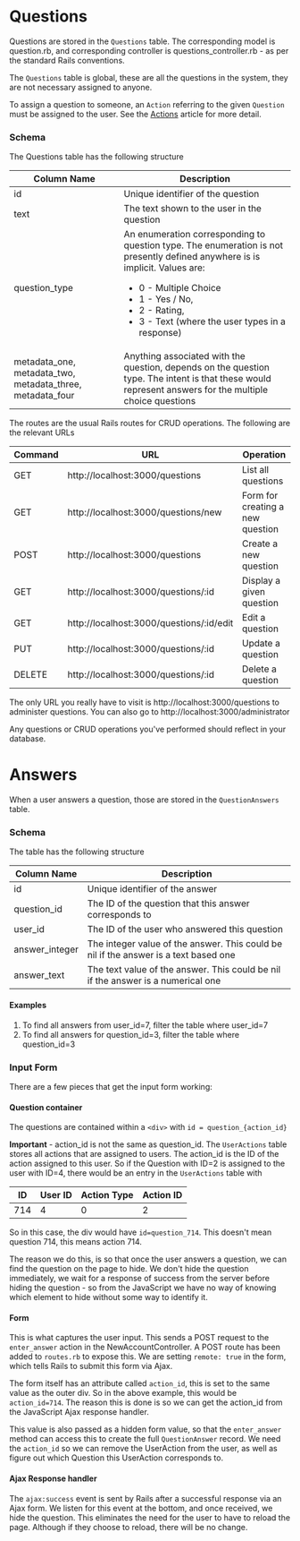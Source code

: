 # Questions

Questions are stored in the ```Questions``` table.  The corresponding model is question.rb, and corresponding controller is questions_controller.rb - as per the standard Rails conventions.

The ```Questions``` table is global, these are all the questions in the system, they are not necessary assigned to anyone.

To assign a question to someone, an ```Action``` referring to the given ```Question``` must be assigned to the user.  See the [Actions](Actions.md) article for more detail.

### Schema

The Questions table has the following structure

| Column Name | Description |
| -------------- | ----------- |
| id   | Unique identifier of the question |
| text | The text shown to the user in the question |
| question_type | An enumeration corresponding to question type.  The enumeration is not presently defined anywhere is is implicit.  Values are: <ul><li>0 - Multiple Choice <li>1 - Yes / No, <li>2 - Rating, <li>3 - Text (where the user types in a response)</ul>
| metadata_one, metadata_two, metadata_three, metadata_four | Anything associated with the question, depends on the question type.  The intent is that these would represent answers for the multiple choice questions

The routes are the usual Rails routes for CRUD operations.  The following are the relevant URLs

| Command | URL | Operation |
|-----|-----------|-----|
| GET | http://localhost:3000/questions | List all questions |
| GET | http://localhost:3000/questions/new | Form for creating a new question |
| POST | http://localhost:3000/questions | Create a new question |
| GET | http://localhost:3000/questions/:id | Display a given question |
| GET | http://localhost:3000/questions/:id/edit | Edit a question |
| PUT | http://localhost:3000/questions/:id | Update a question |
| DELETE | http://localhost:3000/questions/:id | Delete a question |

The only URL you really have to visit is http://localhost:3000/questions to administer questions.  You can also go to http://localhost:3000/administrator

Any questions or CRUD operations you've performed should reflect in your database.

# Answers

When a user answers a question, those are stored in the ```QuestionAnswers``` table.

### Schema

The table has the following structure

| Column Name | Description |
|-------------|-------------|
| id          | Unique identifier of the answer |
| question_id | The ID of the question that this answer corresponds to |
| user_id     | The ID of the user who answered this question |
| answer_integer | The integer value of the answer.  This could be nil if the answer is a text based one |
| answer_text | The text value of the answer.  This could be nil if the answer is a numerical one |

#### Examples

1. To find all answers from user_id=7, filter the table where user_id=7
2. To find all answers for question_id=3, filter the table where question_id=3

### Input Form

There are a few pieces that get the input form working:

#### Question container

The questions are contained within a ```<div>``` with ```id = question_{action_id}```

**Important** - action_id is not the same as question_id.  The ```UserActions``` table stores all actions that are assigned to users.  The action_id is the ID of the action assigned to this user.  So if the Question with ID=2 is assigned to the user with ID=4, there would be an entry in the ```UserActions``` table with

| ID | User ID | Action Type | Action ID |
|----|---------|-------------|-----------|
| 714| 4       | 0           | 2         |

So in this case, the div would have ```id=question_714```.  This doesn't mean question 714, this means action 714.

The reason we do this, is so that once the user answers a question, we can find the question on the page to hide.  We don't hide the question immediately, we wait for a response of success from the server before hiding the question - so from the JavaScript we have no way of knowing which element to hide without some way to identify it.

#### Form

This is what captures the user input.  This sends a POST request to the ```enter_answer``` action in the NewAccountController.  A POST route has been added to ```routes.rb``` to expose this.  We are setting ```remote: true``` in the form, which tells Rails to submit this form via Ajax.

The form itself has an attribute called ```action_id```, this is set to the same value as the outer div.  So in the above example, this would be ```action_id=714```.  The reason this is done is so we can get the action_id from the JavaScript Ajax response handler.

This value is also passed as a hidden form value, so that the ```enter_answer``` method can access this to create the full ```QuestionAnswer``` record.  We need the ```action_id``` so we can remove the UserAction from the user, as well as figure out which Question this UserAction corresponds to.

#### Ajax Response handler

The ```ajax:success``` event is sent by Rails after a successful response via an Ajax form.  We listen for this event at the bottom, and once received, we hide the question.  This eliminates the need for the user to have to reload the page.  Although if they choose to reload, there will be no change.

